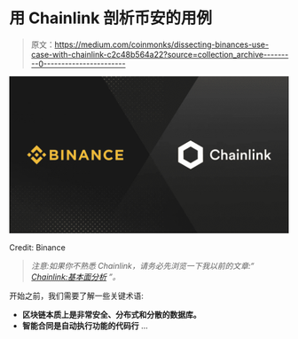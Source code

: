 # 用 Chainlink 剖析币安的用例

> 原文：<https://medium.com/coinmonks/dissecting-binances-use-case-with-chainlink-c2c48b564a22?source=collection_archive---------0----------------------->

![](img/ee2954a7aeff5c0c15139c76affe7b47.png)

Credit: Binance

> *注意:如果你不熟悉 Chainlink，请务必先浏览一下我以前的文章:“* [*Chainlink:基本面分析*](https://link.medium.com/tdilTMoEH0) *”。*

开始之前，我们需要了解一些关键术语:

*   **区块链本质上是非常安全、分布式和分散的数据库。**
*   **智能合同是自动执行功能的代码行** …